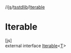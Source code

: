 //[js](../../../index.md)/[tsstdlib](../index.md)/[Iterable](index.md)

# Iterable

[js]\
external interface [Iterable](index.md)&lt;[T](index.md)&gt;
